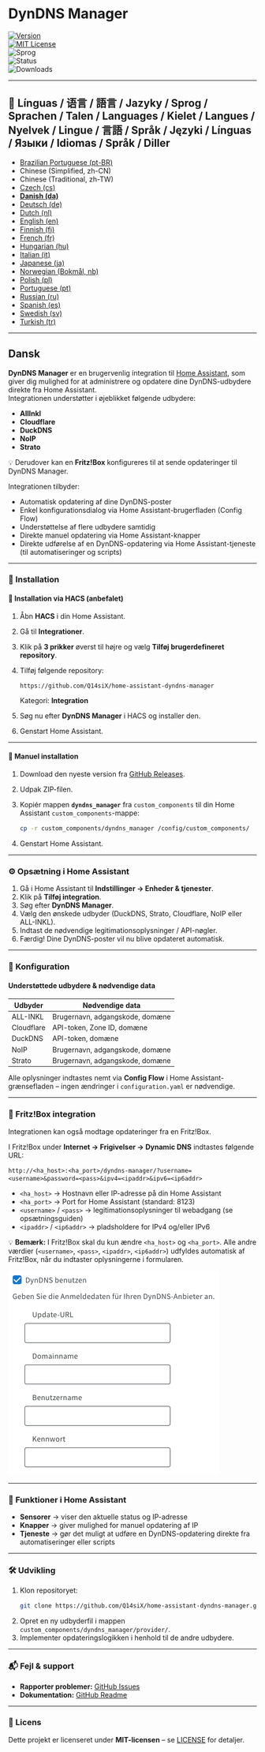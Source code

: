 # DynDNS Manager

[![Version](https://img.shields.io/github/v/release/Q14siX/home-assistant-dyndns-manager)](https://github.com/Q14siX/home-assistant-dyndns-manager/releases)  
[![MIT License](https://img.shields.io/badge/License-MIT-green.svg)](LICENSE)  
![Sprog](https://img.shields.io/badge/languages-20-blue.svg)  
![Status](https://img.shields.io/badge/status-stable-brightgreen.svg)  
![Downloads](https://img.shields.io/github/downloads/Q14siX/home-assistant-dyndns-manager/total)

---

## 📌 Línguas / 语言 / 語言 / Jazyky / Sprog / Sprachen / Talen / Languages / Kielet / Langues / Nyelvek / Lingue / 言語 / Språk / Języki / Línguas / Языки / Idiomas / Språk / Diller
- [Brazilian Portuguese (pt-BR)](https://github.com/Q14siX/home-assistant-dyndns-manager/blob/main/README/README_PT-BR.md#portugues-brasileiro)
- Chinese (Simplified, zh-CN)
- Chinese (Traditional, zh-TW)
- [Czech (cs)](https://github.com/Q14siX/home-assistant-dyndns-manager/blob/main/README/README_CS.md#czech)
- [**Danish (da)**](https://github.com/Q14siX/home-assistant-dyndns-manager/blob/main/README/README_DA.md#dansk)
- [Deutsch (de)](https://github.com/Q14siX/home-assistant-dyndns-manager/blob/main/README/README_DE.md#deutsch)
- [Dutch (nl)](https://github.com/Q14siX/home-assistant-dyndns-manager/blob/main/README/README_NL.md#dutch)
- [English (en)](https://github.com/Q14siX/home-assistant-dyndns-manager/blob/main/README/README_EN.md#english)
- [Finnish (fi)](https://github.com/Q14siX/home-assistant-dyndns-manager/blob/main/README/README_FI.md#suomi)
- [French (fr)](https://github.com/Q14siX/home-assistant-dyndns-manager/blob/main/README/README_FR.md#français)
- [Hungarian (hu)](https://github.com/Q14siX/home-assistant-dyndns-manager/blob/main/README/README_HU.md#magyar)
- [Italian (it)](https://github.com/Q14siX/home-assistant-dyndns-manager/blob/main/README/README_IT.md#italiano)
- [Japanese (ja)](https://github.com/Q14siX/home-assistant-dyndns-manager/blob/main/README/README_JA.md#日本語)
- [Norwegian (Bokmål, nb)](https://github.com/Q14siX/home-assistant-dyndns-manager/blob/main/README/README_NB.md#norsk)
- [Polish (pl)](https://github.com/Q14siX/home-assistant-dyndns-manager/blob/main/README/README_PL.md#polski)
- [Portuguese (pt)](https://github.com/Q14siX/home-assistant-dyndns-manager/blob/main/README/README_PT.md#português)
- [Russian (ru)](https://github.com/Q14siX/home-assistant-dyndns-manager/blob/main/README/README_RU.md#pусский)
- [Spanish (es)](https://github.com/Q14siX/home-assistant-dyndns-manager/blob/main/README/README_ES.md#español)
- [Swedish (sv)](https://github.com/Q14siX/home-assistant-dyndns-manager/blob/main/README/README_SV.md#svenska)
- [Turkish (tr)](https://github.com/Q14siX/home-assistant-dyndns-manager/blob/main/README/README_TR.md#türkçe)

---

## Dansk

**DynDNS Manager** er en brugervenlig integration til [Home Assistant](https://www.home-assistant.io/), som giver dig mulighed for at administrere og opdatere dine DynDNS-udbydere direkte fra Home Assistant.  
Integrationen understøtter i øjeblikket følgende udbydere:

- **AllInkl**
- **Cloudflare**
- **DuckDNS**
- **NoIP**
- **Strato**

💡 Derudover kan en **Fritz!Box** konfigureres til at sende opdateringer til DynDNS Manager.

Integrationen tilbyder:
- Automatisk opdatering af dine DynDNS-poster
- Enkel konfigurationsdialog via Home Assistant-brugerfladen (Config Flow)
- Understøttelse af flere udbydere samtidig
- Direkte manuel opdatering via Home Assistant-knapper
- Direkte udførelse af en DynDNS-opdatering via Home Assistant-tjeneste (til automatiseringer og scripts)

---

### 🚀 Installation

#### 🔹 Installation via HACS (anbefalet)

1. Åbn **HACS** i din Home Assistant.
2. Gå til **Integrationer**.
3. Klik på **3 prikker** øverst til højre og vælg **Tilføj brugerdefineret repository**.
4. Tilføj følgende repository:

   ```
   https://github.com/Q14siX/home-assistant-dyndns-manager
   ```

   Kategori: **Integration**

5. Søg nu efter **DynDNS Manager** i HACS og installer den.
6. Genstart Home Assistant.

---

#### 🔹 Manuel installation

1. Download den nyeste version fra [GitHub Releases](https://github.com/Q14siX/home-assistant-dyndns-manager/releases).
2. Udpak ZIP-filen.
3. Kopiér mappen **`dyndns_manager`** fra `custom_components` til din Home Assistant `custom_components`-mappe:

   ```bash
   cp -r custom_components/dyndns_manager /config/custom_components/
   ```

4. Genstart Home Assistant.

---

### ⚙️ Opsætning i Home Assistant

1. Gå i Home Assistant til **Indstillinger → Enheder & tjenester**.
2. Klik på **Tilføj integration**.
3. Søg efter **DynDNS Manager**.
4. Vælg den ønskede udbyder (DuckDNS, Strato, Cloudflare, NoIP eller ALL-INKL).
5. Indtast de nødvendige legitimationsoplysninger / API-nøgler.
6. Færdig! Dine DynDNS-poster vil nu blive opdateret automatisk.

---

### 📄 Konfiguration

#### Understøttede udbydere & nødvendige data

| Udbyder    | Nødvendige data |
|------------|-----------------|
| ALL-INKL   | Brugernavn, adgangskode, domæne |
| Cloudflare | API-token, Zone ID, domæne |
| DuckDNS    | API-token, domæne |
| NoIP       | Brugernavn, adgangskode, domæne |
| Strato     | Brugernavn, adgangskode, domæne |

Alle oplysninger indtastes nemt via **Config Flow** i Home Assistant-grænsefladen – ingen ændringer i `configuration.yaml` er nødvendige.

---

### 📡 Fritz!Box integration

Integrationen kan også modtage opdateringer fra en Fritz!Box.

I Fritz!Box under **Internet → Frigivelser → Dynamic DNS** indtastes følgende URL:

```
http://<ha_host>:<ha_port>/dyndns-manager/?username=<username>&password=<pass>&ipv4=<ipaddr>&ipv6=<ip6addr>
```

- `<ha_host>` → Hostnavn eller IP-adresse på din Home Assistant
- `<ha_port>` → Port for Home Assistant (standard: 8123)
- `<username>` / `<pass>` → legitimationsoplysninger til webadgang (se opsætningsguiden)
- `<ipaddr>` / `<ip6addr>` → pladsholdere for IPv4 og/eller IPv6

💡 **Bemærk:** I Fritz!Box skal du kun ændre `<ha_host>` og `<ha_port>`. Alle andre værdier (`<username>`, `<pass>`, `<ipaddr>`, `<ip6addr>`) udfyldes automatisk af Fritz!Box, når du indtaster oplysningerne i formularen.

![FRITZ!BOX inputformular](https://raw.githubusercontent.com/Q14siX/home-assistant-dyndns-manager/master/images/FRITZ!Box.png)

---

### 🔘 Funktioner i Home Assistant

- **Sensorer** → viser den aktuelle status og IP-adresse
- **Knapper** → giver mulighed for manuel opdatering af IP
- **Tjeneste** → gør det muligt at udføre en DynDNS-opdatering direkte fra automatiseringer eller scripts

---

### 🛠 Udvikling

1. Klon repositoryet:
   ```bash
   git clone https://github.com/Q14siX/home-assistant-dyndns-manager.git
   ```
2. Opret en ny udbyderfil i mappen `custom_components/dyndns_manager/provider/`.
3. Implementer opdateringslogikken i henhold til de andre udbydere.

---

### 📬 Fejl & support

- **Rapporter problemer:** [GitHub Issues](https://github.com/Q14siX/home-assistant-dyndns-manager/issues)  
- **Dokumentation:** [GitHub Readme](https://github.com/Q14siX/home-assistant-dyndns-manager)

---

### 📜 Licens

Dette projekt er licenseret under **MIT-licensen** – se [LICENSE](https://github.com/Q14siX/home-assistant-dyndns-manager/blob/main/LICENSE) for detaljer.
